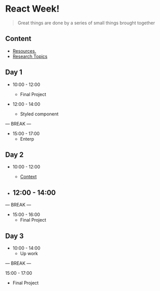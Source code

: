 
# React  Week!

> Great things are done by a series of small things brought together

  

## Content

  


- [Resources.](./resources.md)
- [Research Topics](./research-topics.md)

 ## Day 1
 
- 10:00 - 12:00
   - Final Project

- 12:00 - 14:00
   - Styled component


— BREAK —

- 15:00 - 17:00
   - Enterp
 

  

## Day 2

  

- 10:00 - 12:00
  - [Context](./context.md)

- 12:00 - 14:00
  - 

— BREAK —

- 15:00 - 16:00
   -  Final Project




## Day 3
 
- 10:00 - 14:00
   - Up work 
   
— BREAK —

15:00 - 17:00 
   - Final Project 






